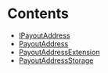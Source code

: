 

# Contents
- [IPayoutAddress](IPayoutAddress.sol/interface.IPayoutAddress.md)
- [PayoutAddress](PayoutAddress.sol/abstract.PayoutAddress.md)
- [PayoutAddressExtension](PayoutAddressExtension.sol/contract.PayoutAddressExtension.md)
- [PayoutAddressStorage](PayoutAddressStorage.sol/library.PayoutAddressStorage.md)
